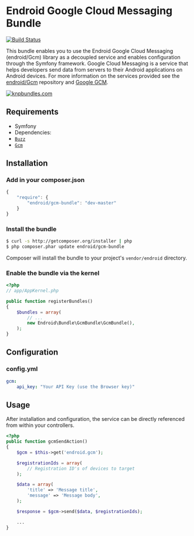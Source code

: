 Endroid Google Cloud Messaging Bundle
=====================================

[![Build Status](https://secure.travis-ci.org/endroid/GcmBundle.png)](http://travis-ci.org/endroid/GcmBundle)

This bundle enables you to use the Endroid Google Cloud Messaging (endroid/Gcm) library as a decoupled service and
enables configuration through the Symfony framework. Google Cloud Messaging is a service that helps developers send
data from servers to their Android applications on Android devices. For more information on the services provided see
the [endroid/Gcm](https://github.com/endroid/Gcm) repository and [Google GCM](http://developer.android.com/guide/google/gcm/index.html).

[![knpbundles.com](http://knpbundles.com/endroid/GcmBundle/badge-short)](http://knpbundles.com/endroid/GcmBundle)

## Requirements

* Symfony
* Dependencies:
 * [`Buzz`](https://github.com/kriswallsmith/Buzz)
 * [`Gcm`](https://github.com/endroid/Gcm)

## Installation

### Add in your composer.json

```js
{
    "require": {
        "endroid/gcm-bundle": "dev-master"
    }
}
```

### Install the bundle

``` bash
$ curl -s http://getcomposer.org/installer | php
$ php composer.phar update endroid/gcm-bundle
```

Composer will install the bundle to your project's `vendor/endroid` directory.

### Enable the bundle via the kernel

``` php
<?php
// app/AppKernel.php

public function registerBundles()
{
    $bundles = array(
        // ...
        new Endroid\Bundle\GcmBundle\GcmBundle(),
    );
}
```

## Configuration

### config.yml

```yaml
gcm:
    api_key: "Your API Key (use the Browser key)"
```

## Usage

After installation and configuration, the service can be directly referenced from within your controllers.

```php
<?php
public function gcmSendAction()
{
    $gcm = $this->get('endroid.gcm');

    $registrationIds = array(
        // Registration ID's of devices to target
    );

    $data = array(
        'title' => 'Message title',
        'message' => 'Message body',
    );

    $response = $gcm->send($data, $registrationIds);

    ...
}
```